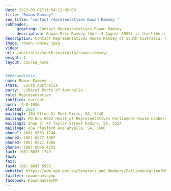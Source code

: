 ```yaml
---
date: 2023-03-02T11:54:12-05:00
title: "Rowan Ramsey"
seo_title: "contact representatives Rowan Ramsey "
subheader:
     greeting: Contact Representatives Rowan Ramsey
     description: Rowan Eric Ramsey (born 4 August 1956) is the Liberal Party of Australia member for the House of Representatives seat of Grey since the 2007 election, succeeding previous Liberal member Barry Wakelin. Grey covers most of rural South Australia − over 92 percent of the state by area.
description: Contact Representatives Rowan Ramsey of South Australia. Contact information for Rowan Ramsey includes email address, phone number, and mailing address.
image: rowan-ramsey.jpeg
video:
url: /australia/south-australia/rowan-ramsey/
weight: 1
layout: course_home


####candidate
name: Rowan Ramsey
state:	South Australia
party:	Liberal Party of Australia
role: Representative
inoffice: current
born:  4-8-1956
elected: 2022
mailing1: 104 Ellen St Port Pirie, SA, 5540
mailing2: PO Box 6022 House of Representatives Parliament House Canberra ACT 2600
mailing3: Shop 3, 47 Taylor Street Kadina, SA, 5554
mailing4: 45a Playford Ave Whyalla, SA, 5600
phone1:	(08) 8633 1744
phone2: (02) 6277 4967
phone3: (08) 8821 4366
phone4: (08) 8645 4255
fax1: (08) 8633 1749
fax2:
fax3:
fax4: (08) 8645 5933
website: https://www.aph.gov.au/Senators_and_Members/Parliamentarian?MPID=HWS
twitter: rowanramseymp
facebook: RowanRamseyMP
---
```

